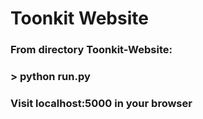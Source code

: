 # Toonkit Website

### From directory Toonkit-Website:
### > python run.py
### Visit localhost:5000 in your browser